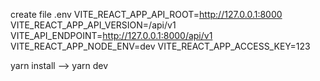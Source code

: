 create file .env 
VITE_REACT_APP_API_ROOT=http://127.0.0.1:8000
VITE_REACT_APP_API_VERSION=/api/v1
VITE_API_ENDPOINT=http://127.0.0.1:8000/api/v1
VITE_REACT_APP_NODE_ENV=dev
VITE_REACT_APP_ACCESS_KEY=123


yarn install --> yarn dev
